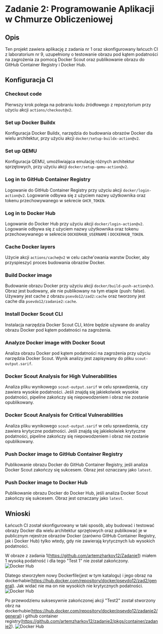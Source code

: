 # Zadanie 2: Programowanie Aplikacji w Chmurze Obliczeniowej

## Opis
Ten projekt zawiera aplikację z zadania nr 1 oraz skonfigurowany łańcuch CI z laboratorium nr 9, uzupełniony o testowanie obrazu pod kątem podatności na zagrożenia za pomocą Docker Scout oraz publikowanie obrazu do GitHub Container Registry i Docker Hub.

## Konfiguracja CI

### Checkout code
Pierwszy krok polega na pobraniu kodu źródłowego z repozytorium przy użyciu akcji `actions/checkout@v2`.

### Set up Docker Buildx
Konfiguracja Docker Buildx, narzędzia do budowania obrazów Docker dla wielu architektur, przy użyciu akcji `docker/setup-buildx-action@v2`.

### Set up QEMU
Konfiguracja QEMU, umożliwiająca emulację różnych architektur sprzętowych, przy użyciu akcji `docker/setup-qemu-action@v2`.

### Log in to GitHub Container Registry
Logowanie do GitHub Container Registry przy użyciu akcji `docker/login-action@v2`. Logowanie odbywa się z użyciem nazwy użytkownika oraz tokenu przechowywanego w sekrecie `GHCR_TOKEN`.

### Log in to Docker Hub
Logowanie do Docker Hub przy użyciu akcji `docker/login-action@v2`. Logowanie odbywa się z użyciem nazwy użytkownika oraz tokenu przechowywanego w sekrecie `DOCKERHUB_USERNAME` i `DOCKERHUB_TOKEN`.

### Cache Docker layers
Użycie akcji `actions/cache@v2` w celu cache'owania warstw Docker, aby przyspieszyć proces budowania obrazów Docker.

### Build Docker image
Budowanie obrazu Docker przy użyciu akcji `docker/build-push-action@v3`. Obraz jest budowany, ale nie publikowany na tym etapie (push: false). Używany jest cache z obrazu `psevdo12/zad2:cache` oraz tworzony jest cache dla `psevdo12/zadanie2:cache`.

### Install Docker Scout CLI
Instalacja narzędzia Docker Scout CLI, które będzie używane do analizy obrazu Docker pod kątem podatności na zagrożenia.

### Analyze Docker image with Docker Scout
Analiza obrazu Docker pod kątem podatności na zagrożenia przy użyciu narzędzia Docker Scout. Wynik analizy jest zapisywany do pliku `scout-output.sarif`.

### Docker Scout Analysis for High Vulnerabilities
Analiza pliku wynikowego `scout-output.sarif` w celu sprawdzenia, czy zawiera wysokie podatności. Jeśli znajdą się jakiekolwiek wysokie podatności, pipeline zakończy się niepowodzeniem i obraz nie zostanie opublikowany.

### Docker Scout Analysis for Critical Vulnerabilities
Analiza pliku wynikowego `scout-output.sarif` w celu sprawdzenia, czy zawiera krytyczne podatności. Jeśli znajdą się jakiekolwiek krytyczne podatności, pipeline zakończy się niepowodzeniem i obraz nie zostanie opublikowany.

### Push Docker image to GitHub Container Registry
Publikowanie obrazu Docker do GitHub Container Registry, jeśli analiza Docker Scout zakończy się sukcesem. Obraz jest oznaczany jako `latest`.

### Push Docker image to Docker Hub
Publikowanie obrazu Docker do Docker Hub, jeśli analiza Docker Scout zakończy się sukcesem. Obraz jest oznaczany jako `latest`.

## Wnioski
Łańcuch CI został skonfigurowany w taki sposób, aby budować i testować obrazy Docker dla wielu architektur sprzętowych oraz publikować je w publicznym rejestrze obrazów Docker (zarówno GitHub Container Registry, jak i Docker Hub) tylko wtedy, gdy nie zawierają krytycznych lub wysokich podatności.

W obraze z zadania 1(https://github.com/artemzharkov12/Zadanie1) miałem 1 wysoką podatność i dla tego "Test 1" nie został zakończony.
![Docker Hub](images/obraz_zad1.png)


Dlatego stworzyłem nowy Dockerfile(jest w tym katalogu) i jego obraz na dockerhabie(https://hub.docker.com/repository/docker/psevdo12/zad2/general). Jak widać nie ma on nie wysokich nie krytycznych podatności.
![Docker Hub](images/obraz_zad2.png)

Po przewodzienu suksesywnie zakończonej akcji "Test2" został stworzony obrz na dockerhubie(https://hub.docker.com/repository/docker/psevdo12/zadanie2/general) i github container registry(https://github.com/artemzharkov12/zadanie2/pkgs/container/zadanie2).
![Docker Hub](images/wynik.png)
